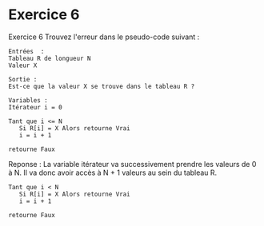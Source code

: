 # Exercice 6

Exercice 6
Trouvez l'erreur dans le pseudo-code suivant :

```
Entrées  :
Tableau R de longueur N
Valeur X

Sortie :
Est-ce que la valeur X se trouve dans le tableau R ?

Variables :
Itérateur i = 0

Tant que i <= N
   Si R[i] = X Alors retourne Vrai
   i = i + 1

retourne Faux
```

Reponse : La variable itérateur va successivement prendre les valeurs de 0 à N. Il va donc avoir accès à N + 1 valeurs au sein du tableau R.

```
Tant que i < N
   Si R[i] = X Alors retourne Vrai
   i = i + 1

retourne Faux
```